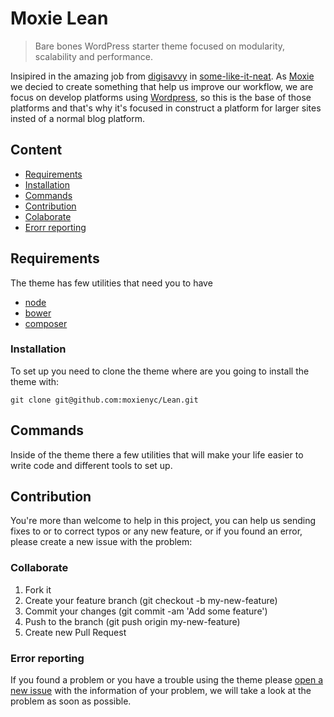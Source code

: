 # Moxie Lean

> Bare bones WordPress starter theme focused on modularity, scalability and performance.

Insipired in the amazing job from [digisavvy](https://github.com/digisavvy) in [some-like-it-neat](https://github.com/digisavvy/some-like-it-neat). As [Moxie](https://github.com/moxienyc) we decied to create something that help us improve our workflow, we are focus on develop platforms using [Wordpress](https://wordpress.org/), so this is the base of those platforms and that's why it's focused in construct a platform for larger sites insted of a normal blog platform.

## Content

- [Requirements](#requirements)
- [Installation](#installation)
- [Commands](#commands)
- [Contribution](#contribution)
 - [Colaborate](#colaborate)
 - [Erorr reporting](#error-reporting)

## Requirements

The theme has few utilities that need you to have

- [node](https://nodejs.org/download/)
- [bower](http://bower.io/#install-bower)
- [composer](https://getcomposer.org/doc/00-intro.md#installation-linux-unix-osx)

### Installation

To set up you need to clone the theme where are you going to install the theme with:

```
git clone git@github.com:moxienyc/Lean.git
```

## Commands

Inside of the theme there a few utilities that will make your life easier to write code and different tools to set up.


## Contribution

You're more than welcome to help in this project, you can help us sending fixes to or to correct typos or any new feature, or if you found an error, please create a new issue with the problem:

### Collaborate

1. Fork it
2. Create your feature branch (git checkout -b my-new-feature)
3. Commit your changes (git commit -am 'Add some feature')
4. Push to the branch (git push origin my-new-feature)
5. Create new Pull Request

### Error reporting

If you found a problem or you have a trouble using the theme please [open a new issue](https://github.com/moxienyc/Lean/issues/new) with the information of your problem, we will take a look at the problem as soon as possible.

